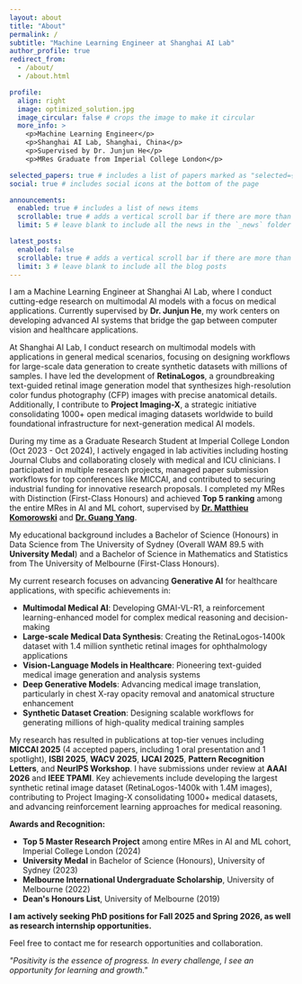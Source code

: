 ```yaml
---
layout: about
title: "About"
permalink: /
subtitle: "Machine Learning Engineer at Shanghai AI Lab"
author_profile: true
redirect_from:
  - /about/
  - /about.html

profile:
  align: right
  image: optimized_solution.jpg
  image_circular: false # crops the image to make it circular
  more_info: >
    <p>Machine Learning Engineer</p>
    <p>Shanghai AI Lab, Shanghai, China</p>
    <p>Supervised by Dr. Junjun He</p>
    <p>MRes Graduate from Imperial College London</p>

selected_papers: true # includes a list of papers marked as "selected={true}"
social: true # includes social icons at the bottom of the page

announcements:
  enabled: true # includes a list of news items
  scrollable: true # adds a vertical scroll bar if there are more than 3 news items
  limit: 5 # leave blank to include all the news in the `_news` folder

latest_posts:
  enabled: false
  scrollable: true # adds a vertical scroll bar if there are more than 3 new posts items
  limit: 3 # leave blank to include all the blog posts
---
```


I am a Machine Learning Engineer at Shanghai AI Lab, where I conduct cutting-edge research on multimodal AI models with a focus on medical applications. Currently supervised by **Dr. Junjun He**, my work centers on developing advanced AI systems that bridge the gap between computer vision and healthcare applications.

At Shanghai AI Lab, I conduct research on multimodal models with applications in general medical scenarios, focusing on designing workflows for large-scale data generation to create synthetic datasets with millions of samples. I have led the development of **RetinaLogos**, a groundbreaking text-guided retinal image generation model that synthesizes high-resolution color fundus photography (CFP) images with precise anatomical details. Additionally, I contribute to **Project Imaging-X**, a strategic initiative consolidating 1000+ open medical imaging datasets worldwide to build foundational infrastructure for next-generation medical AI models.

During my time as a Graduate Research Student at Imperial College London (Oct 2023 - Oct 2024), I actively engaged in lab activities including hosting Journal Clubs and collaborating closely with medical and ICU clinicians. I participated in multiple research projects, managed paper submission workflows for top conferences like MICCAI, and contributed to securing industrial funding for innovative research proposals. I completed my MRes with Distinction (First-Class Honours) and achieved **Top 5 ranking** among the entire MRes in AI and ML cohort, supervised by [**Dr. Matthieu Komorowski**](https://www.linkedin.com/in/matthieukomorowski/) and [**Dr. Guang Yang**](https://www.linkedin.com/in/gyangmedia/).

My educational background includes a Bachelor of Science (Honours) in Data Science from The University of Sydney (Overall WAM 89.5 with **University Medal**) and a Bachelor of Science in Mathematics and Statistics from The University of Melbourne (First-Class Honours).

My current research focuses on advancing **Generative AI** for healthcare applications, with specific achievements in:

- **Multimodal Medical AI**: Developing GMAI-VL-R1, a reinforcement learning-enhanced model for complex medical reasoning and decision-making
- **Large-scale Medical Data Synthesis**: Creating the RetinaLogos-1400k dataset with 1.4 million synthetic retinal images for ophthalmology applications
- **Vision-Language Models in Healthcare**: Pioneering text-guided medical image generation and analysis systems
- **Deep Generative Models**: Advancing medical image translation, particularly in chest X-ray opacity removal and anatomical structure enhancement
- **Synthetic Dataset Creation**: Designing scalable workflows for generating millions of high-quality medical training samples

My research has resulted in publications at top-tier venues including **MICCAI 2025** (4 accepted papers, including 1 oral presentation and 1 spotlight), **ISBI 2025**, **WACV 2025**, **IJCAI 2025**, **Pattern Recognition Letters**, and **NeurIPS Workshop**. I have submissions under review at **AAAI 2026** and **IEEE TPAMI**. Key achievements include developing the largest synthetic retinal image dataset (RetinaLogos-1400k with 1.4M images), contributing to Project Imaging-X consolidating 1000+ medical datasets, and advancing reinforcement learning approaches for medical reasoning.

**Awards and Recognition:**
- **Top 5 Master Research Project** among entire MRes in AI and ML cohort, Imperial College London (2024)
- **University Medal** in Bachelor of Science (Honours), University of Sydney (2023)
- **Melbourne International Undergraduate Scholarship**, University of Melbourne (2022)
- **Dean's Honours List**, University of Melbourne (2019)

**I am actively seeking PhD positions for Fall 2025 and Spring 2026, as well as research internship opportunities.**

Feel free to contact me for research opportunities and collaboration.

_"Positivity is the essence of progress. In every challenge, I see an opportunity for learning and growth."_
